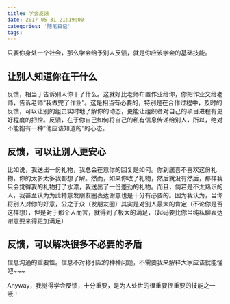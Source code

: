 ```yaml
---
title: 学会反馈
date: 2017-05-31 21:19:00
categories: '随笔日记'
tags:
---
```

只要你身处一个社会，那么学会给予别人反馈，就是你应该学会的基础技能。
<!-- more -->
## 让别人知道你在干什么
反馈，相当于告诉别人你干了什么。这就好比老师布置作业给你，你把作业交给老师，告诉老师“我做完了作业”。这是相当有必要的，特别是在合作过程中，及时的反馈，可以让别的组员实时地了解你的动态，更能让组织者对自己的项目进程有更好程度的把控。反馈，在于你自己如何将自己的私有信息传递给别人，所以，绝对不能抱有一种”他应该知道的”的心态。

## 反馈，可以让别人更安心
比如说，我送出一份礼物，我总会在意你的回复是如何。你到底喜不喜欢这份礼物，你的太多太多我都想了解。然而，如果你收了礼物，然后就没有然后，那样我只会觉得我的礼物打了水漂，我送出了一份差劲的礼物。而且，倘若是不太熟识的人，我甚至认为为此特意发朋友圈表达谢意也是十分有必要的。因为我认为，当你将别人对你的好意，公之于众（发朋友圈）其实是对别人最大的肯定（不论你是否这样想），但是对于那个人而言，就得到了极大的满足，（起码要比你当纯私聊表达谢意要来得更加满足）

## 反馈，可以解决很多不必要的矛盾
信息沟通的重要性。信息不对称引起的种种问题，不需要我来解释大家应该就能懂吧~~~

Anyway，我觉得学会反馈，十分重要，是为人处世的很重要很重要的技能之一哦！
